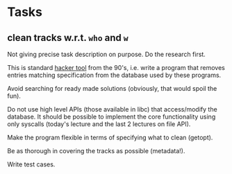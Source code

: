 
# Tasks

## clean tracks w.r.t. `who` and `w`

Not giving precise task description on purpose. Do the research first.

This is standard [hacker tool](https://www.imdb.com/title/tt0113957/?ref_=nv_sr_1?ref_=nv_sr_1) from the 90's,
i.e. write a program that removes entries matching specification from the
database used by these programs.

Avoid searching for ready made solutions (obviously, that would spoil the fun).

Do not use high level APIs (those available in libc) that access/modify the database. It should be possible
to implement the core functionality using only syscalls (today's lecture and the last 2 lectures on file API).

Make the program flexible in terms of specifying what to clean (getopt).

Be as thorough in covering the tracks as possible (metadata!).

Write test cases.
